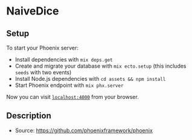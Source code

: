 # NaiveDice

## Setup
To start your Phoenix server:

  * Install dependencies with `mix deps.get`
  * Create and migrate your database with `mix ecto.setup` (this includes `seeds` with two events)
  * Install Node.js dependencies with `cd assets && npm install`
  * Start Phoenix endpoint with `mix phx.server`

Now you can visit [`localhost:4000`](http://localhost:4000) from your browser.

## Description

  * Source: https://github.com/phoenixframework/phoenix
